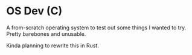 # OS Dev (C)
A from-scratch operating system to test out some things I wanted to try. Pretty barebones and unusable.

Kinda planning to rewrite this in Rust.
